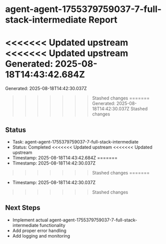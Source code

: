 # agent-agent-1755379759037-7-full-stack-intermediate Report

<<<<<<< Updated upstream
<<<<<<< Updated upstream
Generated: 2025-08-18T14:43:42.684Z
=======
Generated: 2025-08-18T14:42:30.037Z
>>>>>>> Stashed changes
=======
Generated: 2025-08-18T14:42:30.037Z
>>>>>>> Stashed changes

## Status
- Task: agent-agent-1755379759037-7-full-stack-intermediate
- Status: Completed
<<<<<<< Updated upstream
<<<<<<< Updated upstream
- Timestamp: 2025-08-18T14:43:42.684Z
=======
- Timestamp: 2025-08-18T14:42:30.037Z
>>>>>>> Stashed changes
=======
- Timestamp: 2025-08-18T14:42:30.037Z
>>>>>>> Stashed changes

## Next Steps
- Implement actual agent-agent-1755379759037-7-full-stack-intermediate functionality
- Add proper error handling
- Add logging and monitoring
